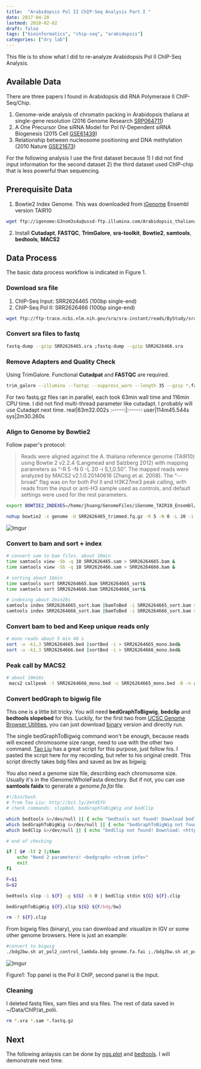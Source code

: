 ```yaml
---
title:  "Arabidopsis Pol II ChIP-Seq Analysis Part I "
date: 2017-04-20
lastmod: 2018-02-02
draft: false
tags: ["bioinformatics", "chip-seq", "arabidopsis"]
categories: ["dry lab"]
---
```


This file is to show what I did to re-analyze Arabidopsis Pol II ChIP-Seq Analysis.

<!--more-->

## Available Data
There are three papers I found in Arabidopsis did RNA Polymerase II ChIP-Seq/Chip.

1. Genome-wide analysis of chromatin packing in Arabidopsis thaliana at single-gene resolution (2016 Genome Research [SRP064711](http://bit.ly/2mOAr60))
2. A One Precursor One siRNA Model for Pol IV-Dependent siRNA Biogenesis (2015 Cell [GSE61439](http://bit.ly/2mUXEW4))
3. Relationship between nucleosome positioning and DNA methylation (2010 Nature [GSE21673](http://bit.ly/2mxPkrS))

For the following analysis I use the first dataset because 1) I did not find input information for the second dataset 2) the third dataset used ChIP-chip that is less powerful than sequencing.

## Prerequisite Data
1. Bowtie2 Index Genome. This was downloaded from [iGenome](https://support.illumina.com/sequencing/sequencing_software/igenome.html) Ensembl version TAIR10

```bash
wget ftp://igenome:G3nom3s4u@ussd-ftp.illumina.com/Arabidopsis_thaliana/Ensembl/TAIR10/Arabidopsis_thaliana_Ensembl_TAIR10.tar.gz
```
2. Install **Cutadapt**, **FASTQC**, **TrimGalore**, **sra-toolkit**, **Bowtie2**, **samtools**, **bedtools**, **MACS2**

## Data Process

The basic data process workflow is indicated in Figure 1.

### Download sra file
1. ChIP-Seq Input: SRR2626465 (100bp single-end)
2. ChIP-Seq Pol II: SRR2626466 (100bp singe-end)

```bash
wget ftp://ftp-trace.ncbi.nlm.nih.gov/sra/sra-instant/reads/ByStudy/sra/SRP/SRP064/SRP064711/SRR2626465/SRR2626465.sra;wget ftp://ftp-trace.ncbi.nlm.nih.gov/sra/sra-instant/reads/ByStudy/sra/SRP/SRP064/SRP064711/SRR2626466/SRR2626466.sra
```

### Convert sra files to fastq

```bash
fastq-dump --gzip SRR2626465.sra ;fastq-dump --gzip SRR2626466.sra
```
### Remove Adapters and Quality Check

Using TrimGalore. Functional **Cutadpat** and **FASTQC** are required.
```bash
trim_galore --illumina --fastqc --suppress_warn --length 35 --gzip *.fastq.gz &
```
For two fastq.gz files ran in parallel, each took 63min wall time and 116min CPU time. I did not find multi-thread parameter like cutadapt. I probably will use Cutadapt next time.
real|63m32.002s
:-----:|:-----:
user|114m45.544s
sys|2m30.260s

### Align to Genome by Bowtie2

Follow paper's protocol:
>Reads were aligned against the A. thaliana reference genome (TAIR10) using Bowtie
2 v2.2.4 (Langmead and Salzberg 2012) with mapping parameters as “-R 5 -N 0 -L 20 -i
S,1,0.50”. The mapped reads were analyzed by MACS2 v2.1.0.20140616 (Zhang et al.
2008). The “--broad” flag was on for both Pol II and H3K27me3 peak calling, with reads from
the input or anti-H3 sample used as controls, and default settings were used for the rest
parameters.


```bash
export BOWTIE2_INDEXES=/home/jhuang/GenomeFiles/iGenome_TAIR10_Ensembl/Sequence/Bowtie2Index

nohup bowtie2 -x genome -U SRR2626465_trimmed.fq.gz -R 5 -N 0 -L 20 -i S,1,0.50 -t -p 23 -S SRR2626465.sam;bowtie2 -x genome -U SRR2626466_trimmed.fq.gz -R 5 -N 0 -L 20 -i S,1,0.50 -t -p 23 -S SRR2626466.sam 2>bowtie2STERROR.txt &
```
![Imgur](http://i.imgur.com/NaeiDY1.png)

### Convert to bam and sort + index

```bash
# convert sam to bam files. about 10min
time samtools view -Sb -q 10 SRR2626465.sam > SRR26264665.bam &
time samtools view -Sb -q 10 SRR2626466.sam > SRR26264666.bam &

# sorting about 16min
time samtools sort SRR26264665.bam SRR26264665_sort&
time samtools sort SRR26264666.bam SRR26264666_sort&

# indexing about 2min28s
samtools index SRR26264665_sort.bam |bamToBed -i SRR26264665_sort.bam >SRR26264665.bed &
samtools index SRR26264666_sort.bam |bamToBed -i SRR26264666_sort.bam >SRR26264666.bed &
```

### Convert bam to bed and Keep unique reads only

```bash
# mono reads about 5 min 40 s
sort -u -k1,3 SRR26264665.bed |sortBed -i > SRR26264665_mono.bed&
sort -u -k1,3 SRR26264666.bed |sortBed -i > SRR26264666_mono.bed&
```

### Peak call by MACS2

```bash
# about 10m16s
 macs2 callpeak -t SRR26264666_mono.bed -c SRR26264665_mono.bed -B -n at_pol2 --broad 2>macs2.info
```

### Convert bedGraph to bigwig file

This one is a little bit tricky. You will need **bedGraphToBigwig**, **bedclip** and **bedtools slopebed** for this. Luckily, for the first two from [UCSC Genome Browser Utilities](http://bit.ly/2mYd5fU), you can just download [binary](http://hgdownload.soe.ucsc.edu/admin/exe/linux.x86_64.v287/) version and directly run.

The single bedGraphToBigwig command won't be enough, because reads will exceed chromosome size range, need to use with the other two command. [Tao Liu](https://gist.github.com/taoliu/2469050) has a great script for this purpose, just follow his. I pasted the script here for my recording, but refer to his original credit. This script directly takes bdg files and saved as bw as bigwig.

You also need a genome size file, describing each chromosome size. Usually it's in the iGenome/WholeFasta directory. But if not, you can use **samtools faidx** to generate a *genome.fa.fai* file.


```bash
#!/bin/bash
# from Tao Liu: http://bit.ly/2mYd5fU
# check commands: slopBed, bedGraphToBigWig and bedClip

which bedtools &>/dev/null || { echo "bedtools not found! Download bedTools: <http://code.google.com/p/bedtools/>"; exit 1; }
which bedGraphToBigWig &>/dev/null || { echo "bedGraphToBigWig not found! Download: <http://hgdownload.cse.ucsc.edu/admin/exe/>"; exit 1; }
which bedClip &>/dev/null || { echo "bedClip not found! Download: <http://hgdownload.cse.ucsc.edu/admin/exe/>"; exit 1; }

# end of checking

if [ $# -lt 2 ];then
    echo "Need 2 parameters! <bedgraph> <chrom info>"
    exit
fi

F=$1
G=$2

bedtools slop -i ${F} -g ${G} -b 0 | bedClip stdin ${G} ${F}.clip

bedGraphToBigWig ${F}.clip ${G} ${F/bdg/bw}

rm -f ${F}.clip
```
From bigwig files (binary), you can download and visualize in IGV or some other genome browsers. Here is just an example:

```bash
#convert to bigwig
./bdg2bw.sh at_pol2_control_lambda.bdg genome.fa.fai ;./bdg2bw.sh at_pol2_treat_pileup.bdg genome.fa.fai &
```

![Imgur](http://i.imgur.com/2ZVAaLf.png)

Figure1: Top panel is the Pol II ChIP, second panel is the Input.

### Cleaning
I deleted fastq files, sam files and sra files. The rest of data saved in ~/Data/ChIP/at_polii.
```bash
rm *.sra *.sam *.fastq.gz
```

## Next
The following anlaysis can be done by [ngs.plot](https://github.com/shenlab-sinai/ngsplot) and [bedtools](http://bedtools.readthedocs.io/en/latest/). I will demonstrate next time.
